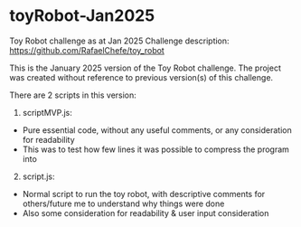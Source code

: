 # toyRobot-Jan2025
 Toy Robot challenge as at Jan 2025
 Challenge description: https://github.com/RafaelChefe/toy_robot

This is the January 2025 version of the Toy Robot challenge.
The project was created without reference to previous version(s) of this challenge.

There are 2 scripts in this version:
1. scriptMVP.js:
- Pure essential code, without any useful comments, or any consideration for readability
- This was to test how few lines it was possible to compress the program into

2. script.js:
- Normal script to run the toy robot, with descriptive comments for others/future me to understand why things were done
- Also some consideration for readability & user input consideration
